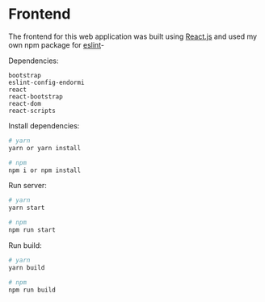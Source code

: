# Frontend

The frontend for this web application was built using [React.js](https://reactjs.org/) and used my own npm package for [eslint](https://github.com/endormi/eslint-config-endormi)-

Dependencies:

```
bootstrap
eslint-config-endormi
react
react-bootstrap
react-dom
react-scripts
```

Install dependencies:

```sh
# yarn
yarn or yarn install

# npm
npm i or npm install
```

Run server:

```sh
# yarn
yarn start

# npm
npm run start
```

Run build:

```sh
# yarn
yarn build

# npm
npm run build
```
